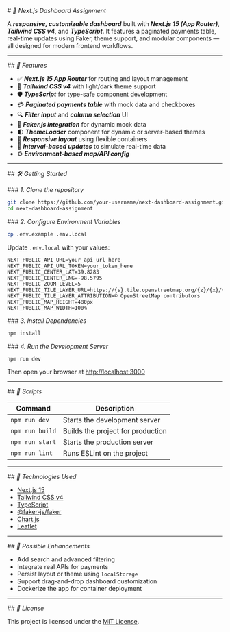 _# 🧩 Next.js Dashboard Assignment_

A **_responsive, customizable dashboard_** built with **_Next.js 15 (App Router)_**, **_Tailwind CSS v4_**, and **_TypeScript_**. It features a paginated payments table, real-time updates using Faker, theme support, and modular components — all designed for modern frontend workflows.

---

_## 🚀 Features_

- ✅ **_Next.js 15 App Router_** for routing and layout management
- 🎨 **_Tailwind CSS v4_** with light/dark theme support
- 🛡️ **_TypeScript_** for type-safe component development
- 💳 **_Paginated payments table_** with mock data and checkboxes
- 🔍 **_Filter input_** and **_column selection_** UI
- 🧪 **_Faker.js integration_** for dynamic mock data
- 🌓 **_ThemeLoader_** component for dynamic or server-based themes
- 📱 **_Responsive layout_** using flexible containers
- 🔁 **_Interval-based updates_** to simulate real-time data
- ⚙️ **_Environment-based map/API config_**

---

_## 🛠️ Getting Started_

_### 1. Clone the repository_

```bash
git clone https://github.com/your-username/next-dashboard-assignment.git
cd next-dashboard-assignment
```

_### 2. Configure Environment Variables_

```bash
cp .env.example .env.local
```

Update `.env.local` with your values:

```env
NEXT_PUBLIC_API_URL=your_api_url_here
NEXT_PUBLIC_API_URL_TOKEN=your_token_here
NEXT_PUBLIC_CENTER_LAT=39.8283
NEXT_PUBLIC_CENTER_LNG=-98.5795
NEXT_PUBLIC_ZOOM_LEVEL=5
NEXT_PUBLIC_TILE_LAYER_URL=https://{s}.tile.openstreetmap.org/{z}/{x}/{y}.png
NEXT_PUBLIC_TILE_LAYER_ATTRIBUTION=© OpenStreetMap contributors
NEXT_PUBLIC_MAP_HEIGHT=480px
NEXT_PUBLIC_MAP_WIDTH=100%
```

_### 3. Install Dependencies_

```bash
npm install
```

_### 4. Run the Development Server_

```bash
npm run dev
```

Then open your browser at [http://localhost:3000](__http://localhost:3000__)

---

_## 📜 Scripts_

| Command         | Description                       |
| --------------- | --------------------------------- |
| `npm run dev`   | Starts the development server     |
| `npm run build` | Builds the project for production |
| `npm run start` | Starts the production server      |
| `npm run lint`  | Runs ESLint on the project        |

---

_## 🧰 Technologies Used_

- [Next.js 15](__https://nextjs.org/__)
- [Tailwind CSS v4](__https://tailwindcss.com/__)
- [TypeScript](__https://www.typescriptlang.org/__)
- [@faker-js/faker](__https://github.com/faker-js/faker__)
- [Chart.js](__https://www.chartjs.org/__)
- [Leaflet](__https://leafletjs.com/__)

---

_## 🌟 Possible Enhancements_

- Add search and advanced filtering
- Integrate real APIs for payments
- Persist layout or theme using `localStorage`
- Support drag-and-drop dashboard customization
- Dockerize the app for container deployment

---

_## 🪪 License_

This project is licensed under the [MIT License](__LICENSE__).
